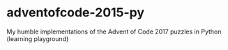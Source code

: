 # adventofcode-2015-py
 My humble implementations of the Advent of Code 2017 puzzles in Python (learning playground)
